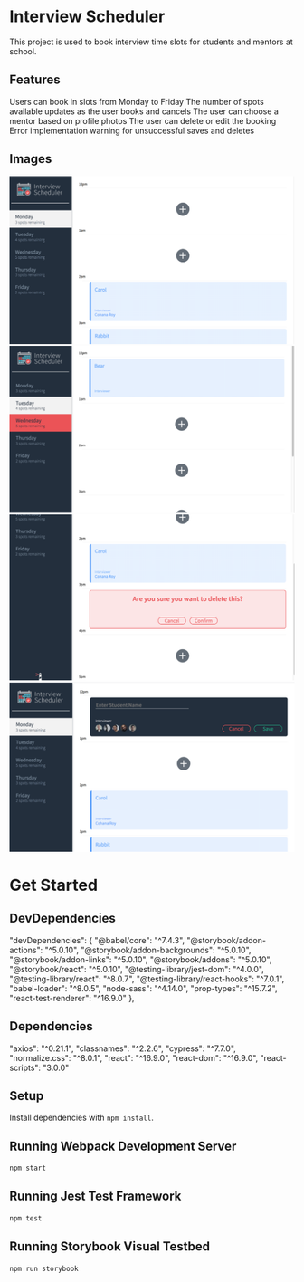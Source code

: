 # Interview Scheduler
This project is used to book interview time slots for students and mentors at school. 

## Features 
Users can book in slots from Monday to Friday 
The number of spots available updates as the user books and cancels 
The user can choose a mentor based on profile photos 
The user can delete or edit the booking 
Error implementation warning for unsuccessful saves and deletes

## Images 
!['Add New Interview Button '](https://github.com/mandatoryrecess/scheduler/blob/42e0f6a6188b37badcba9b70b0ed9542f210c4cd/docs/add_interview_button.png)
!['Daylist highligh'](https://github.com/mandatoryrecess/scheduler/blob/42e0f6a6188b37badcba9b70b0ed9542f210c4cd/docs/dayList_highlighted.png)
!['Delete confirmation'](https://github.com/mandatoryrecess/scheduler/blob/42e0f6a6188b37badcba9b70b0ed9542f210c4cd/docs/delete_confirmation.png)
!['Interview Form'](https://github.com/mandatoryrecess/scheduler/blob/42e0f6a6188b37badcba9b70b0ed9542f210c4cd/docs/interview_form.png)

# Get Started 

## DevDependencies 

  "devDependencies": {
    "@babel/core": "^7.4.3",
    "@storybook/addon-actions": "^5.0.10",
    "@storybook/addon-backgrounds": "^5.0.10",
    "@storybook/addon-links": "^5.0.10",
    "@storybook/addons": "^5.0.10",
    "@storybook/react": "^5.0.10",
    "@testing-library/jest-dom": "^4.0.0",
    "@testing-library/react": "^8.0.7",
    "@testing-library/react-hooks": "^7.0.1",
    "babel-loader": "^8.0.5",
    "node-sass": "^4.14.0",
    "prop-types": "^15.7.2",
    "react-test-renderer": "^16.9.0"
  },

  ## Dependencies 

   "axios": "^0.21.1",
    "classnames": "^2.2.6",
    "cypress": "^7.7.0",
    "normalize.css": "^8.0.1",
    "react": "^16.9.0",
    "react-dom": "^16.9.0",
    "react-scripts": "3.0.0"


## Setup

Install dependencies with `npm install`.

## Running Webpack Development Server

```sh
npm start
```

## Running Jest Test Framework

```sh
npm test
```

## Running Storybook Visual Testbed

```sh
npm run storybook
```

